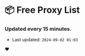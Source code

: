 # :package: Free Proxy List
### Updated every 15 minutes.

- Last updated: `2024-09-02 01:03`

:heart:
